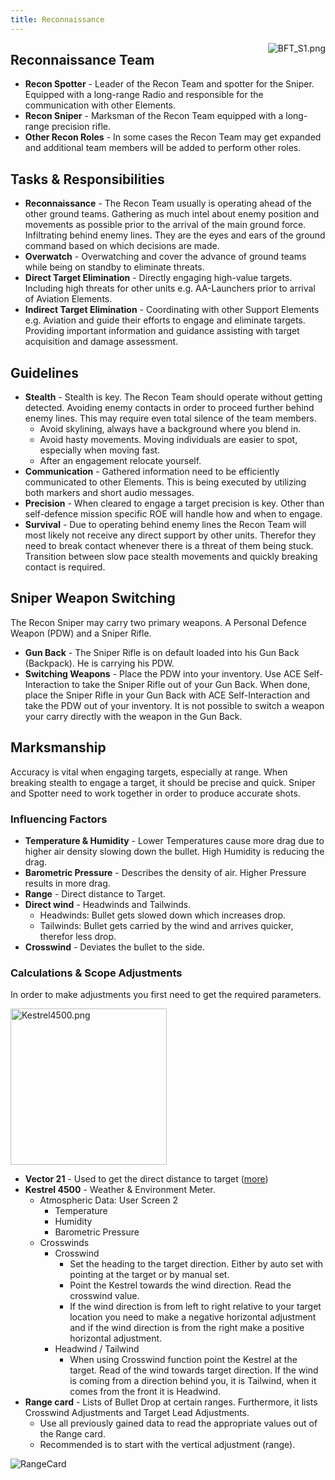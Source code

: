 ```yaml
---
title: Reconnaissance
---
```


<img src="/wiki/images/BFT_S1.png" alt="BFT_S1.png" style="float: right">

## Reconnaissance Team

- **Recon Spotter** - Leader of the Recon Team and spotter for the Sniper. Equipped with a long-range Radio and responsible for the communication with other Elements.
- **Recon Sniper** - Marksman of the Recon Team equipped with a long-range precision rifle.
- **Other Recon Roles** - In some cases the Recon Team may get expanded and additional team members will be added to perform other roles.

## Tasks & Responsibilities

- **Reconnaissance** - The Recon Team usually is operating ahead of the other ground teams. Gathering as much intel about enemy position and movements as possible prior to the arrival of the main ground force. Infiltrating behind enemy lines. They are the eyes and ears of the ground command based on which decisions are made.
- **Overwatch** - Overwatching and cover the advance of ground teams while being on standby to eliminate threats.
- **Direct Target Elimination** - Directly engaging high-value targets. Including high threats for other units e.g. AA-Launchers prior to arrival of Aviation Elements.
- **Indirect Target Elimination** - Coordinating with other Support Elements e.g. Aviation and guide their efforts to engage and eliminate targets. Providing important information and guidance assisting with target acquisition and damage assessment.

## Guidelines

- **Stealth** - Stealth is key. The Recon Team should operate without getting detected. Avoiding enemy contacts in order to proceed further behind enemy lines. This may require even total silence of the team members.
  - Avoid skylining, always have a background where you blend in.
  - Avoid hasty movements. Moving individuals are easier to spot, especially when moving fast.
  - After an engagement relocate yourself.
- **Communication** - Gathered information need to be efficiently communicated to other Elements. This is being executed by utilizing both markers and short audio messages.
- **Precision** - When cleared to engage a target precision is key. Other than self-defence mission specific ROE will handle how and when to engage.
- **Survival** - Due to operating behind enemy lines the Recon Team will most likely not receive any direct support by other units. Therefor they need to break contact whenever there is a threat of them being stuck. Transition between slow pace stealth movements and quickly breaking contact is required.

## Sniper Weapon Switching

The Recon Sniper may carry two primary weapons. A Personal Defence Weapon (PDW) and a Sniper Rifle.

- **Gun Back** - The Sniper Rifle is on default loaded into his Gun Back (Backpack). He is carrying his PDW.
- **Switching Weapons** - Place the PDW into your inventory. Use ACE Self-Interaction to take the Sniper Rifle out of your Gun Back. When done, place the Sniper Rifle in your Gun Back with ACE Self-Interaction and take the PDW out of your inventory. It is not possible to switch a weapon your carry directly with the weapon in the Gun Back.

## Marksmanship

Accuracy is vital when engaging targets, especially at range. When breaking stealth to engage a target, it should be precise and quick. Sniper and Spotter need to work together in order to produce accurate shots.

### Influencing Factors

- **Temperature & Humidity** - Lower Temperatures cause more drag due to higher air density slowing down the bullet. High Humidity is reducing the drag.
- **Barometric Pressure** - Describes the density of air. Higher Pressure results in more drag.
- **Range** - Direct distance to Target.
- **Direct wind** - Headwinds and Tailwinds.
  - Headwinds: Bullet gets slowed down which increases drop.
  - Tailwinds: Bullet gets carried by the wind and arrives quicker, therefor less drop.
- **Crosswind** - Deviates the bullet to the side.

### Calculations & Scope Adjustments

In order to make adjustments you first need to get the required parameters.

<img src="/wiki/images/Kestrel4500.png" title="Kestrel4500.png" width="250" alt="Kestrel4500.png">

- **Vector 21** - Used to get the direct distance to target ([more](https://ace3.acemod.org/wiki/feature/vector.html))
- **Kestrel 4500** - Weather & Environment Meter.
  - Atmospheric Data: User Screen 2
    - Temperature
    - Humidity
    - Barometric Pressure
  - Crosswinds
    - Crosswind
      - Set the heading to the target direction. Either by auto set with pointing at the target or by manual set.
      - Point the Kestrel towards the wind direction. Read the crosswind value.
      - If the wind direction is from left to right relative to your target location you need to make a negative horizontal adjustment and if the wind direction is from the right make a positive horizontal adjustment.
    - Headwind / Tailwind
      - When using Crosswind function point the Kestrel at the target. Read of the wind towards target direction. If the wind is coming from a direction behind you, it is Tailwind, when it comes from the front it is Headwind.
- **Range card** - Lists of Bullet Drop at certain ranges. Furthermore, it lists Crosswind Adjustments and Target Lead Adjustments.
  - Use all previously gained data to read the appropriate values out of the Range card.
  - Recommended is to start with the vertical adjustment (range).

![RangeCard](/wiki/images/RangeCard.png)
